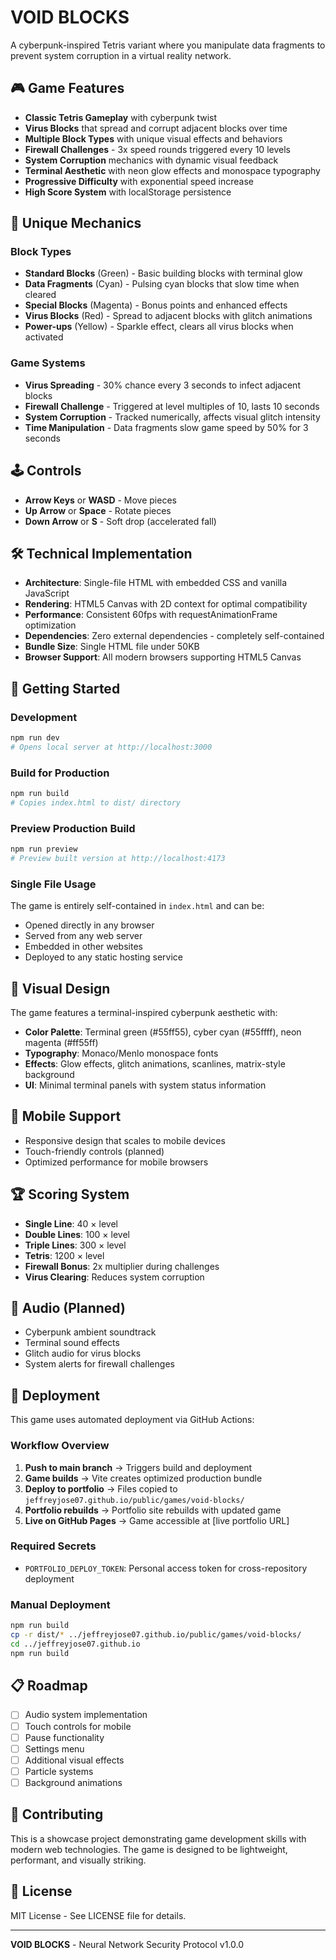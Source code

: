 # VOID BLOCKS

A cyberpunk-inspired Tetris variant where you manipulate data fragments to prevent system corruption in a virtual reality network.

## 🎮 Game Features

- **Classic Tetris Gameplay** with cyberpunk twist
- **Virus Blocks** that spread and corrupt adjacent blocks over time
- **Multiple Block Types** with unique visual effects and behaviors
- **Firewall Challenges** - 3x speed rounds triggered every 10 levels
- **System Corruption** mechanics with dynamic visual feedback
- **Terminal Aesthetic** with neon glow effects and monospace typography
- **Progressive Difficulty** with exponential speed increase
- **High Score System** with localStorage persistence

## 🎯 Unique Mechanics

### Block Types
- **Standard Blocks** (Green) - Basic building blocks with terminal glow
- **Data Fragments** (Cyan) - Pulsing cyan blocks that slow time when cleared
- **Special Blocks** (Magenta) - Bonus points and enhanced effects
- **Virus Blocks** (Red) - Spread to adjacent blocks with glitch animations
- **Power-ups** (Yellow) - Sparkle effect, clears all virus blocks when activated

### Game Systems
- **Virus Spreading** - 30% chance every 3 seconds to infect adjacent blocks
- **Firewall Challenge** - Triggered at level multiples of 10, lasts 10 seconds
- **System Corruption** - Tracked numerically, affects visual glitch intensity
- **Time Manipulation** - Data fragments slow game speed by 50% for 3 seconds

## 🕹️ Controls

- **Arrow Keys** or **WASD** - Move pieces
- **Up Arrow** or **Space** - Rotate pieces
- **Down Arrow** or **S** - Soft drop (accelerated fall)

## 🛠️ Technical Implementation

- **Architecture**: Single-file HTML with embedded CSS and vanilla JavaScript
- **Rendering**: HTML5 Canvas with 2D context for optimal compatibility
- **Performance**: Consistent 60fps with requestAnimationFrame optimization
- **Dependencies**: Zero external dependencies - completely self-contained
- **Bundle Size**: Single HTML file under 50KB
- **Browser Support**: All modern browsers supporting HTML5 Canvas

## 🚀 Getting Started

### Development
```bash
npm run dev
# Opens local server at http://localhost:3000
```

### Build for Production
```bash
npm run build
# Copies index.html to dist/ directory
```

### Preview Production Build
```bash
npm run preview
# Preview built version at http://localhost:4173
```

### Single File Usage
The game is entirely self-contained in `index.html` and can be:
- Opened directly in any browser
- Served from any web server
- Embedded in other websites
- Deployed to any static hosting service

## 🎨 Visual Design

The game features a terminal-inspired cyberpunk aesthetic with:
- **Color Palette**: Terminal green (#55ff55), cyber cyan (#55ffff), neon magenta (#ff55ff)
- **Typography**: Monaco/Menlo monospace fonts
- **Effects**: Glow effects, glitch animations, scanlines, matrix-style background
- **UI**: Minimal terminal panels with system status information

## 📱 Mobile Support

- Responsive design that scales to mobile devices
- Touch-friendly controls (planned)
- Optimized performance for mobile browsers

## 🏆 Scoring System

- **Single Line**: 40 × level
- **Double Lines**: 100 × level  
- **Triple Lines**: 300 × level
- **Tetris**: 1200 × level
- **Firewall Bonus**: 2x multiplier during challenges
- **Virus Clearing**: Reduces system corruption

## 🎵 Audio (Planned)

- Cyberpunk ambient soundtrack
- Terminal sound effects
- Glitch audio for virus blocks
- System alerts for firewall challenges

## 🚀 Deployment

This game uses automated deployment via GitHub Actions:

### Workflow Overview
1. **Push to main branch** → Triggers build and deployment
2. **Game builds** → Vite creates optimized production bundle
3. **Deploy to portfolio** → Files copied to `jeffreyjose07.github.io/public/games/void-blocks/`
4. **Portfolio rebuilds** → Portfolio site rebuilds with updated game
5. **Live on GitHub Pages** → Game accessible at [live portfolio URL]

### Required Secrets
- `PORTFOLIO_DEPLOY_TOKEN`: Personal access token for cross-repository deployment

### Manual Deployment
```bash
npm run build
cp -r dist/* ../jeffreyjose07.github.io/public/games/void-blocks/
cd ../jeffreyjose07.github.io
npm run build
```

## 📋 Roadmap

- [ ] Audio system implementation
- [ ] Touch controls for mobile
- [ ] Pause functionality
- [ ] Settings menu
- [ ] Additional visual effects
- [ ] Particle systems
- [ ] Background animations

## 🤝 Contributing

This is a showcase project demonstrating game development skills with modern web technologies. The game is designed to be lightweight, performant, and visually striking.

## 📄 License

MIT License - See LICENSE file for details.

---

**VOID BLOCKS** - Neural Network Security Protocol v1.0.0
